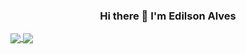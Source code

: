 <!--
**snipax/snipax** is a ✨ _special_ ✨ repository because its `README.md` (this file) appears on your GitHub profile.
-->
  <h3 align="center"> Hi there 👋 I'm <span href="https://snipax.github.io/Portfolio/">Edilson Alves</span> </h3>

<a href="https://github.com/snipax">
  <img  align="center" src="https://github-readme-stats.vercel.app/api?username=snipax&show_icons=true&include_all_commits=true&hide=contribs&theme=aura_dark" />
</a>
<a href="https://snipax.github.io/Portfolio/">
  <img  align="center" src="https://github-readme-stats.vercel.app/api/top-langs/?username=snipax&layout=compact&theme=aura_dark" />
</a>
